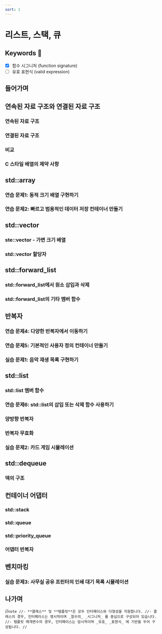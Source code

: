 ```yaml
---
sort: 1
---
```


# 리스트, 스택, 큐

## Keywords :key:

- [x] 함수 시그니처 (function signature)
- [ ] 유효 표현식 (valid expression)

## 들어가며

## 연속된 자료 구조와 연결된 자료 구조
### 연속된 자료 구조
### 연결된 자료 구조
### 비교
### C 스타일 배열의 제약 사항

## std::array
### 연습 문제1: 동적 크기 배열 구현하기
### 연습 문제2: 빠르고 범용적인 데이터 저장 컨테이너 만들기

## std::vector
### ste::vector - 가변 크기 배열
### std::vector 할당자

## std::forward_list
### std::forward_list에서 원소 삽입과 삭제
### std::forward_list의 기타 멤버 함수

## 반복자
### 연습 문제4: 다양한 반복자에서 이동하기
### 연습 문제5: 기본적인 사용자 정의 컨테이너 만들기
### 실습 문제1: 음악 재생 목록 구현하기

## std::list
### std::list 멤버 함수
### 연습 문제6: std::list의 삽입 또는 삭제 함수 사용하기
### 양방향 반복자
### 반복자 무효화
### 실습 문제2: 카드 게임 시뮬레이션

## std::dequeue
### 덱의 구조

## 컨테이너 어댑터
### std::stack
### std::queue
### std::priority_queue
### 어댑터 반복자

## 벤치마킹
### 실습 문제3: 사무실 공유 프린터의 인쇄 대기 목록 시뮬레이션

## 나가며


//```note
//- **클래스** 및 **템플릿**은 모두 인터페이스와 다형성을 지원합니다.
//- 클래스의 경우, 인터페이스는 명시적이며 _함수의_ _시그니처_ 를 중심으로 구성되어 있습니다.
//- 템플릿 매개변수의 경우, 인터페이스는 암시적이며 _유효_ _표현식_ 에 기반을 두어 구성됩니다.
//```
